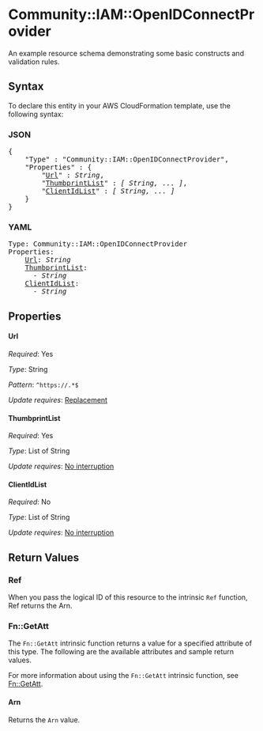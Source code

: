 # Community::IAM::OpenIDConnectProvider

An example resource schema demonstrating some basic constructs and validation rules.

## Syntax

To declare this entity in your AWS CloudFormation template, use the following syntax:

### JSON

<pre>
{
    "Type" : "Community::IAM::OpenIDConnectProvider",
    "Properties" : {
        "<a href="#url" title="Url">Url</a>" : <i>String</i>,
        "<a href="#thumbprintlist" title="ThumbprintList">ThumbprintList</a>" : <i>[ String, ... ]</i>,
        "<a href="#clientidlist" title="ClientIdList">ClientIdList</a>" : <i>[ String, ... ]</i>
    }
}
</pre>

### YAML

<pre>
Type: Community::IAM::OpenIDConnectProvider
Properties:
    <a href="#url" title="Url">Url</a>: <i>String</i>
    <a href="#thumbprintlist" title="ThumbprintList">ThumbprintList</a>: <i>
      - String</i>
    <a href="#clientidlist" title="ClientIdList">ClientIdList</a>: <i>
      - String</i>
</pre>

## Properties

#### Url

_Required_: Yes

_Type_: String

_Pattern_: <code>^https://.*$</code>

_Update requires_: [Replacement](https://docs.aws.amazon.com/AWSCloudFormation/latest/UserGuide/using-cfn-updating-stacks-update-behaviors.html#update-replacement)

#### ThumbprintList

_Required_: Yes

_Type_: List of String

_Update requires_: [No interruption](https://docs.aws.amazon.com/AWSCloudFormation/latest/UserGuide/using-cfn-updating-stacks-update-behaviors.html#update-no-interrupt)

#### ClientIdList

_Required_: No

_Type_: List of String

_Update requires_: [No interruption](https://docs.aws.amazon.com/AWSCloudFormation/latest/UserGuide/using-cfn-updating-stacks-update-behaviors.html#update-no-interrupt)

## Return Values

### Ref

When you pass the logical ID of this resource to the intrinsic `Ref` function, Ref returns the Arn.

### Fn::GetAtt

The `Fn::GetAtt` intrinsic function returns a value for a specified attribute of this type. The following are the available attributes and sample return values.

For more information about using the `Fn::GetAtt` intrinsic function, see [Fn::GetAtt](https://docs.aws.amazon.com/AWSCloudFormation/latest/UserGuide/intrinsic-function-reference-getatt.html).

#### Arn

Returns the <code>Arn</code> value.

